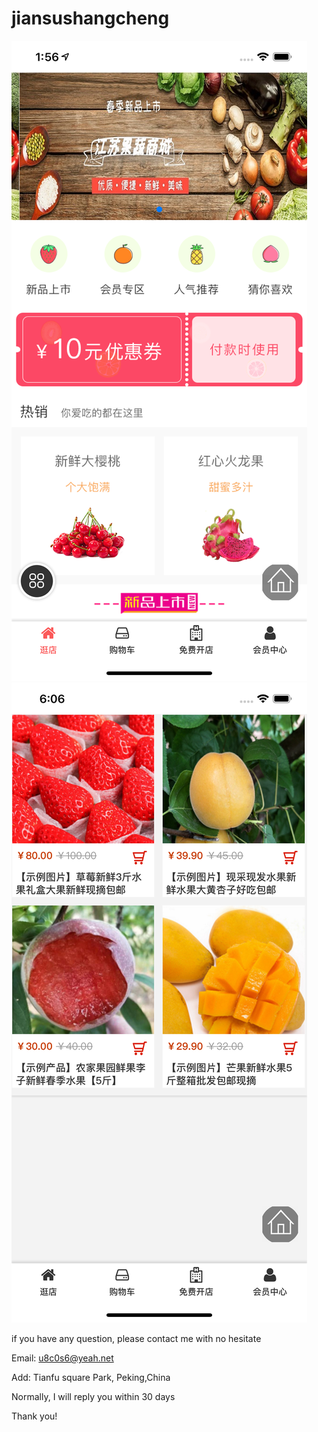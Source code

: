 # jiansushangcheng

![image](https://github.com/JaneMayan/jiansushangcheng/blob/master/2.png)
![image](https://github.com/JaneMayan/jiansushangcheng/blob/master/3.png)

if you have any question, please contact me with no hesitate


Email: u8c0s6@yeah.net


Add: Tianfu square Park, Peking,China


Normally, I will reply you within 30 days


Thank you!
